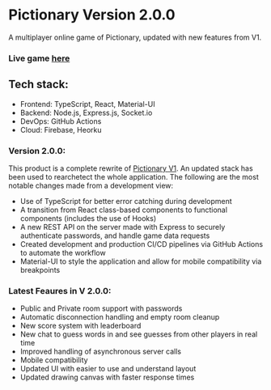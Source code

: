 # Pictionary Version 2.0.0

A multiplayer online game of Pictionary, updated with new features from V1.

### Live game [here](https://pictionary-frontend.web.app/)

## Tech stack:

- Frontend: TypeScript, React, Material-UI
- Backend: Node.js, Express.js, Socket.io
- DevOps: GitHub Actions
- Cloud: Firebase, Heorku

### Version 2.0.0:

This product is a complete rewrite of [Pictionary V1](https://github.com/KirollosBotros/Pictionary). An updated stack has been used to rearchetect the whole application. The following are the most notable changes made from a development view:

- Use of TypeScript for better error catching during development
- A transition from React class-based components to functional components (includes the use of Hooks)
- A new REST API on the server made with Express to securely authenticate passwords, and handle game data requests
- Created development and production CI/CD pipelines via GitHub Actions to automate the workflow
- Material-UI to style the application and allow for mobile compatibility via breakpoints

### Latest Feaures in V 2.0.0:

- Public and Private room support with passwords
- Automatic disconnection handling and empty room cleanup
- New score system with leaderboard
- New chat to guess words in and see guesses from other players in real time
- Improved handling of asynchronous server calls
- Mobile compatibility
- Updated UI with easier to use and understand layout
- Updated drawing canvas with faster response times
